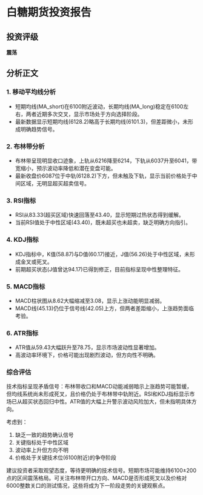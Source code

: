 # 白糖期货投资报告

## 投资评级
**震荡**

## 分析正文

### 1. 移动平均线分析
- 短期均线(MA_short)在6100附近波动，长期均线(MA_long)稳定在6100左右，两者近期多次交叉，显示市场处于方向选择阶段。
- 最新数据显示短期均线(6128.2)略高于长期均线(6101.3)，但差距微小，未形成明确趋势信号。

### 2. 布林带分析
- 布林带呈现明显收口迹象，上轨从6216降至6214，下轨从6037升至6041，带宽缩小，预示波动率降低和潜在变盘可能。
- 最新收盘价6087位于中轨(6128.2)下方，但未触及下轨，显示当前价格处于中间区域，无明显超买超卖信号。

### 3. RSI指标
- RSI从83.33(超买区域)快速回落至43.40，显示短期过热状态得到缓解。
- 当前RSI值处于中性区域(43.40)，既未超买也未超卖，缺乏明确方向指引。

### 4. KDJ指标
- KDJ指标中，K值(58.87)与D值(60.17)接近，J值(56.26)处于中性区域，未形成金叉或死叉。
- 前期超买状态(J值曾达94.17)已得到修正，目前指标呈现中性整理特征。

### 5. MACD指标
- MACD柱状图从8.62大幅缩减至3.08，显示上涨动能明显减弱。
- MACD线(45.13)仍位于信号线(42.05)上方，但两者差距缩小，上涨趋势面临考验。

### 6. ATR指标
- ATR值从59.43大幅跃升至78.75，显示市场波动性显著增加。
- 高波动率环境下，价格可能出现剧烈波动，但方向性不明确。

### 综合评估
技术指标呈现矛盾信号：布林带收口和MACD动能减弱暗示上涨趋势可能暂缓，但均线系统尚未形成死叉，且价格仍处于布林带中轨附近。RSI和KDJ指标显示市场已从超买状态回归中性。ATR值的大幅上升警示波动风险加大，但未指明具体方向。

考虑到：
1. 缺乏一致的趋势确认信号
2. 关键指标处于中性区域
3. 波动率上升但方向不明
4. 价格处于关键技术位(6100附近)的争夺阶段

建议投资者采取观望态度，等待更明确的技术信号。短期市场可能维持6100±200点的区间震荡格局。可关注布林带开口方向、MACD是否形成死叉以及价格对6000整数关口的测试情况，这些将成为下一阶段走势的关键观察点。